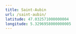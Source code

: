 ```yaml
---
title: Saint-Aubin
url: /saint-aubin/
latitude: 47.032571000000004
longitude: 5.3296958000000005
---
```

